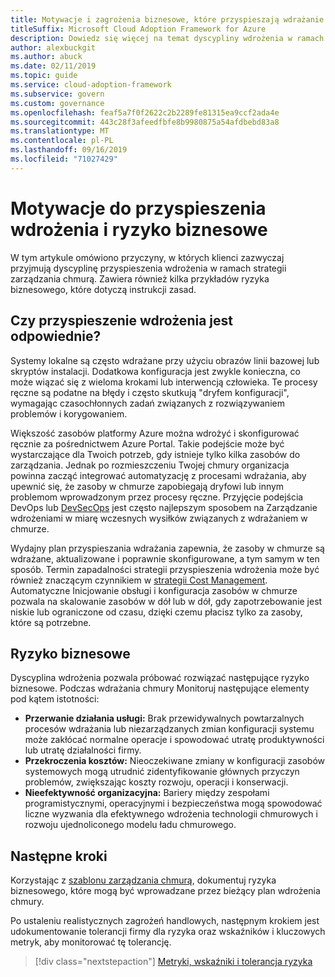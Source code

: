 ```yaml
---
title: Motywacje i zagrożenia biznesowe, które przyspieszają wdrażanie
titleSuffix: Microsoft Cloud Adoption Framework for Azure
description: Dowiedz się więcej na temat dyscypliny wdrożenia w ramach strategii zarządzania chmurą.
author: alexbuckgit
ms.author: abuck
ms.date: 02/11/2019
ms.topic: guide
ms.service: cloud-adoption-framework
ms.subservice: govern
ms.custom: governance
ms.openlocfilehash: feaf5a7f0f2622c2b2289fe81315ea9ccf2ada4e
ms.sourcegitcommit: 443c28f3afeedfbfe8b9980875a54afdbebd83a8
ms.translationtype: MT
ms.contentlocale: pl-PL
ms.lasthandoff: 09/16/2019
ms.locfileid: "71027429"
---
```

# <a name="deployment-acceleration-motivations-and-business-risks"></a>Motywacje do przyspieszenia wdrożenia i ryzyko biznesowe

W tym artykule omówiono przyczyny, w których klienci zazwyczaj przyjmują dyscyplinę przyspieszenia wdrożenia w ramach strategii zarządzania chmurą. Zawiera również kilka przykładów ryzyka biznesowego, które dotyczą instrukcji zasad.

<!-- markdownlint-disable MD026 -->

## <a name="is-deployment-acceleration-relevant"></a>Czy przyspieszenie wdrożenia jest odpowiednie?

Systemy lokalne są często wdrażane przy użyciu obrazów linii bazowej lub skryptów instalacji. Dodatkowa konfiguracja jest zwykle konieczna, co może wiązać się z wieloma krokami lub interwencją człowieka. Te procesy ręczne są podatne na błędy i często skutkują "dryfem konfiguracji", wymagając czasochłonnych zadań związanych z rozwiązywaniem problemów i korygowaniem.

Większość zasobów platformy Azure można wdrożyć i skonfigurować ręcznie za pośrednictwem Azure Portal. Takie podejście może być wystarczające dla Twoich potrzeb, gdy istnieje tylko kilka zasobów do zarządzania. Jednak po rozmieszczeniu Twojej chmury organizacja powinna zacząć integrować automatyzację z procesami wdrażania, aby upewnić się, że zasoby w chmurze zapobiegają dryfowi lub innym problemom wprowadzonym przez procesy ręczne. Przyjęcie podejścia DevOps lub [DevSecOps](https://www.microsoft.com/en-us/securityengineering/devsecops) jest często najlepszym sposobem na Zarządzanie wdrożeniami w miarę wczesnych wysiłków związanych z wdrażaniem w chmurze.

<!-- "en-us" location is required for the URL above. -->

Wydajny plan przyspieszania wdrażania zapewnia, że zasoby w chmurze są wdrażane, aktualizowane i poprawnie skonfigurowane, a tym samym w ten sposób. Termin zapadalności strategii przyspieszenia wdrożenia może być również znaczącym czynnikiem w [strategii Cost Management](../cost-management/index.md). Automatyczne Inicjowanie obsługi i konfiguracja zasobów w chmurze pozwala na skalowanie zasobów w dół lub w dół, gdy zapotrzebowanie jest niskie lub ograniczone od czasu, dzięki czemu płacisz tylko za zasoby, które są potrzebne.

## <a name="business-risk"></a>Ryzyko biznesowe

Dyscyplina wdrożenia pozwala próbować rozwiązać następujące ryzyko biznesowe. Podczas wdrażania chmury Monitoruj następujące elementy pod kątem istotności:

- **Przerwanie działania usługi:** Brak przewidywalnych powtarzalnych procesów wdrażania lub niezarządzanych zmian konfiguracji systemu może zakłócać normalne operacje i spowodować utratę produktywności lub utratę działalności firmy.
- **Przekroczenia kosztów:** Nieoczekiwane zmiany w konfiguracji zasobów systemowych mogą utrudnić zidentyfikowanie głównych przyczyn problemów, zwiększając koszty rozwoju, operacji i konserwacji.
- **Nieefektywność organizacyjna:** Bariery między zespołami programistycznymi, operacyjnymi i bezpieczeństwa mogą spowodować liczne wyzwania dla efektywnego wdrożenia technologii chmurowych i rozwoju ujednoliconego modelu ładu chmurowego.

## <a name="next-steps"></a>Następne kroki

Korzystając z [szablonu zarządzania chmurą](./template.md), dokumentuj ryzyka biznesowego, które mogą być wprowadzane przez bieżący plan wdrożenia chmury.

Po ustaleniu realistycznych zagrożeń handlowych, następnym krokiem jest udokumentowanie tolerancji firmy dla ryzyka oraz wskaźników i kluczowych metryk, aby monitorować tę tolerancję.

> [!div class="nextstepaction"]
> [Metryki, wskaźniki i tolerancja ryzyka](./metrics-tolerance.md)
